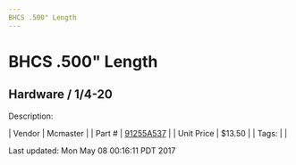 ```yaml
---
BHCS .500" Length
---
```

# BHCS .500" Length
## Hardware / 1/4-20
Description: 	 

| Vendor | Mcmaster | 
| Part # | [91255A537](https://www.mcmaster.com/#91255A537) | 
| Unit Price | $13.50 | 
| Tags: |  | 

Last updated: Mon May 08 00:16:11 PDT 2017